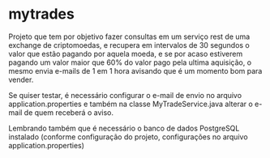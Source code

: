 # mytrades
Projeto que tem por objetivo fazer consultas em um serviço rest de uma exchange de criptomoedas, e recupera em intervalos de 30 segundos o valor que estão pagando por aquela moeda, e se por acaso estiverem pagando um valor maior que 60% do valor pago pela ultima aquisição, o mesmo envia e-mails de 1 em 1 hora avisando que é um momento bom para vender.


Se quiser testar, é necessário configurar o e-mail de envio no arquivo application.properties e também na classe MyTradeService.java alterar o e-mail de quem receberá o aviso.

Lembrando também que é necessário o banco de dados PostgreSQL instalado (conforme configuração do projeto, configurações no arquivo application.properties)
